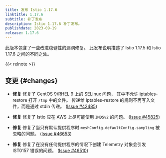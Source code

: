 ```yaml
---
title: 发布 Istio 1.17.6
linktitle: 1.17.6
subtitle: 补丁发布
description: Istio 1.17.6 补丁发布。
publishdate: 2023-09-19
release: 1.17.6
---
```


此版本包含了一些改进稳健性的漏洞修复。
此发布说明描述了 Istio 1.17.5 和 Istio 1.17.6 之间的不同之处。

{{< relnote >}}

## 变更 {#changes}

- **修复** 修复了 CentOS 9/RHEL 9 上的 SELinux 问题，
  其中不允许 iptables-restore 打开 `/tmp` 中的文件。
  传递给 iptables-restore 的规则不再写入文件，而是通过 stdin 传递。
  ([Issue #42485](https://github.com/istio/istio/issues/42485))

- **修复** 修复了 Istio 应在 AWS 上尽可能使用 `IMDSv2` 的问题。
  ([Issue #45825](https://github.com/istio/istio/issues/45825))

- **修复** 修复了当只有默认提供程序时 `meshConfig.defaultConfig.sampling` 被忽略的问题。
  ([Issue #46653](https://github.com/istio/istio/issues/46653))

- **修复** 修复了在没有任何提供程序的情况下创建 Telemetry 对象会引发 IST0157 错误的问题。
  ([Issue #46510](https://github.com/istio/istio/issues/46510))
